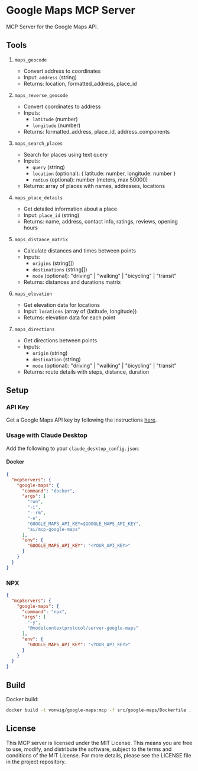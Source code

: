 # Google Maps MCP Server

MCP Server for the Google Maps API.

## Tools

1. `maps_geocode`
   - Convert address to coordinates
   - Input: `address` (string)
   - Returns: location, formatted_address, place_id

2. `maps_reverse_geocode`
   - Convert coordinates to address
   - Inputs:
     - `latitude` (number)
     - `longitude` (number)
   - Returns: formatted_address, place_id, address_components

3. `maps_search_places`
   - Search for places using text query
   - Inputs:
     - `query` (string)
     - `location` (optional): { latitude: number, longitude: number }
     - `radius` (optional): number (meters, max 50000)
   - Returns: array of places with names, addresses, locations

4. `maps_place_details`
   - Get detailed information about a place
   - Input: `place_id` (string)
   - Returns: name, address, contact info, ratings, reviews, opening hours

5. `maps_distance_matrix`
   - Calculate distances and times between points
   - Inputs:
     - `origins` (string[])
     - `destinations` (string[])
     - `mode` (optional): "driving" | "walking" | "bicycling" | "transit"
   - Returns: distances and durations matrix

6. `maps_elevation`
   - Get elevation data for locations
   - Input: `locations` (array of {latitude, longitude})
   - Returns: elevation data for each point

7. `maps_directions`
   - Get directions between points
   - Inputs:
     - `origin` (string)
     - `destination` (string)
     - `mode` (optional): "driving" | "walking" | "bicycling" | "transit"
   - Returns: route details with steps, distance, duration

## Setup

### API Key
Get a Google Maps API key by following the instructions [here](https://developers.google.com/maps/documentation/javascript/get-api-key#create-api-keys).

### Usage with Claude Desktop

Add the following to your `claude_desktop_config.json`:

#### Docker

```json
{
  "mcpServers": {
    "google-maps": {
      "command": "docker",
      "args": [
        "run",
        "-i",
        "--rm",
        "-e",
        "GOOGLE_MAPS_API_KEY=$GOOGLE_MAPS_API_KEY",
        "ai/mcp-google-maps"
      ],
      "env": {
        "GOOGLE_MAPS_API_KEY": "<YOUR_API_KEY>"
      }
    }
  }
}
```

### NPX

```json
{
  "mcpServers": {
    "google-maps": {
      "command": "npx",
      "args": [
        "-y",
        "@modelcontextprotocol/server-google-maps"
      ],
      "env": {
        "GOOGLE_MAPS_API_KEY": "<YOUR_API_KEY>"
      }
    }
  }
}
```

## Build

Docker build:

```bash
docker build -t vonwig/google-maps:mcp -f src/google-maps/Dockerfile .
```

## License

This MCP server is licensed under the MIT License. This means you are free to use, modify, and distribute the software, subject to the terms and conditions of the MIT License. For more details, please see the LICENSE file in the project repository.
